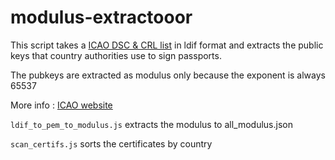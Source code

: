 # modulus-extractooor

This script takes a [ICAO DSC & CRL list](https://download.pkd.icao.int/) in ldif format and extracts the public keys that country authorities use to sign passports.

The pubkeys are extracted as modulus only because the exponent is always 65537

More info : [ICAO website](https://www.icao.int/Security/FAL/PKD/Pages/icao-master-list.aspx)

```ldif_to_pem_to_modulus.js``` extracts the modulus to all_modulus.json

```scan_certifs.js``` sorts the certificates by country
